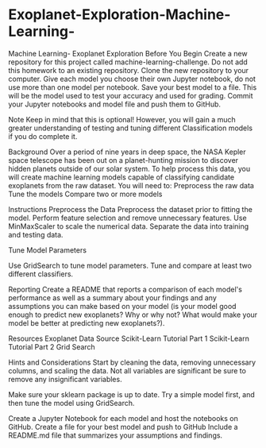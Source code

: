 # Exoplanet-Exploration-Machine-Learning-

Machine Learning- Exoplanet Exploration
Before You Begin
Create a new repository for this project called machine-learning-challenge. Do not add this homework to an existing repository.
Clone the new repository to your computer.
Give each model you choose their own Jupyter notebook, do not use more than one model per notebook.
Save your best model to a file. This will be the model used to test your accuracy and used for grading.
Commit your Jupyter notebooks and model file and push them to GitHub.

Note
Keep in mind that this is optional! However, you will gain a much greater understanding of testing and tuning different Classification models if you do complete it.

Background
Over a period of nine years in deep space, the NASA Kepler space telescope has been out on a planet-hunting mission to discover hidden planets outside of our solar system.
To help process this data, you will create machine learning models capable of classifying candidate exoplanets from the raw dataset.
You will need to:
Preprocess the raw data
Tune the models
Compare two or more models

Instructions
Preprocess the Data
Preprocess the dataset prior to fitting the model.
Perform feature selection and remove unnecessary features.
Use MinMaxScaler to scale the numerical data.
Separate the data into training and testing data.

Tune Model Parameters

Use GridSearch to tune model parameters.
Tune and compare at least two different classifiers.

Reporting
Create a README that reports a comparison of each model's performance as well as a summary about your findings and any assumptions you can make based on your model (is your model good enough to predict new exoplanets? Why or why not? What would make your model be better at predicting new exoplanets?).

Resources
Exoplanet Data Source
Scikit-Learn Tutorial Part 1
Scikit-Learn Tutorial Part 2
Grid Search

Hints and Considerations
Start by cleaning the data, removing unnecessary columns, and scaling the data.
Not all variables are significant be sure to remove any insignificant variables.

Make sure your sklearn package is up to date.
Try a simple model first, and then tune the model using GridSearch.

Create a Jupyter Notebook for each model and host the notebooks on GitHub.
Create a file for your best model and push to GitHub
Include a README.md file that summarizes your assumptions and findings.
